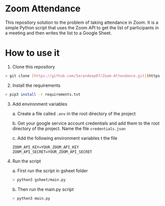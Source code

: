 # Zoom Attendance 

This repository solution to the problem of taking attendance in Zoom. It is a simple Python script that uses the Zoom API to get the list of participants in a meeting and then writes the list to a Google Sheet.

# How to use it

1. Clone this repository
```bash
> git clone [https://github.com/Sarandeep07/Zoom-Attendance.git](https://github.com/Sarandeep07/Zoom-Attendance.git)
```

2. Install the requirements
```bash
> pip3 install -r requirements.txt
```

3. Add environment variables 

    a. Create a file called `.env` in the root directory of the project

    b. Get your google service account credentials and add them to the root directory of the project. Name the file `credentials.json`

    c. Add the following environment variables t the file
    ```txt
    ZOOM_API_KEY=YOUR_ZOOM_API_KEY
    ZOOM_API_SECRET=YOUR_ZOOM_API_SECRET
    ```
        


4. Run the script
   
    a. First run the script in gsheet folder
    ```bash
    > python3 gsheet/main.py
    ```
    b. Then run the main.py script 
    ```bash
    > python3 main.py
    ```

